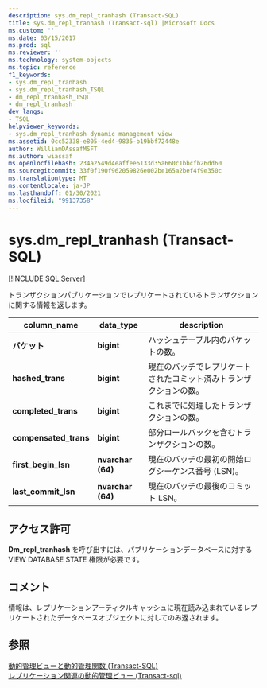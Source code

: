```yaml
---
description: sys.dm_repl_tranhash (Transact-SQL)
title: sys.dm_repl_tranhash (Transact-sql) |Microsoft Docs
ms.custom: ''
ms.date: 03/15/2017
ms.prod: sql
ms.reviewer: ''
ms.technology: system-objects
ms.topic: reference
f1_keywords:
- sys.dm_repl_tranhash
- sys.dm_repl_tranhash_TSQL
- dm_repl_tranhash_TSQL
- dm_repl_tranhash
dev_langs:
- TSQL
helpviewer_keywords:
- sys.dm_repl_tranhash dynamic management view
ms.assetid: 0cc52338-e805-4ed4-9835-b19bbf72448e
author: WilliamDAssafMSFT
ms.author: wiassaf
ms.openlocfilehash: 234a2549d4eaffee6133d35a660c1bbcfb26dd60
ms.sourcegitcommit: 33f0f190f962059826e002be165a2bef4f9e350c
ms.translationtype: MT
ms.contentlocale: ja-JP
ms.lasthandoff: 01/30/2021
ms.locfileid: "99137358"
---
```

# <a name="sysdm_repl_tranhash-transact-sql"></a>sys.dm_repl_tranhash (Transact-SQL)
[!INCLUDE [SQL Server](../../includes/applies-to-version/sqlserver.md)]

  トランザクションパブリケーションでレプリケートされているトランザクションに関する情報を返します。  
  
|column_name|data_type|description|  
|------------------|----------------|-----------------|  
|**バケット**|**bigint**|ハッシュテーブル内のバケットの数。|  
|**hashed_trans**|**bigint**|現在のバッチでレプリケートされたコミット済みトランザクションの数。|  
|**completed_trans**|**bigint**|これまでに処理したトランザクションの数。|  
|**compensated_trans**|**bigint**|部分ロールバックを含むトランザクションの数。|  
|**first_begin_lsn**|**nvarchar (64)**|現在のバッチの最初の開始ログシーケンス番号 (LSN)。|  
|**last_commit_lsn**|**nvarchar (64)**|現在のバッチの最後のコミット LSN。|  
  
## <a name="permissions"></a>アクセス許可  
 **Dm_repl_tranhash** を呼び出すには、パブリケーションデータベースに対する VIEW DATABASE STATE 権限が必要です。  
  
## <a name="remarks"></a>コメント  
 情報は、レプリケーションアーティクルキャッシュに現在読み込まれているレプリケートされたデータベースオブジェクトに対してのみ返されます。  
  
## <a name="see-also"></a>参照  
 [動的管理ビューと動的管理関数 &#40;Transact-SQL&#41;](~/relational-databases/system-dynamic-management-views/system-dynamic-management-views.md)   
 [レプリケーション関連の動的管理ビュー &#40;Transact-sql&#41;](../../relational-databases/system-dynamic-management-views/replication-related-dynamic-management-views-transact-sql.md)  
  
  
